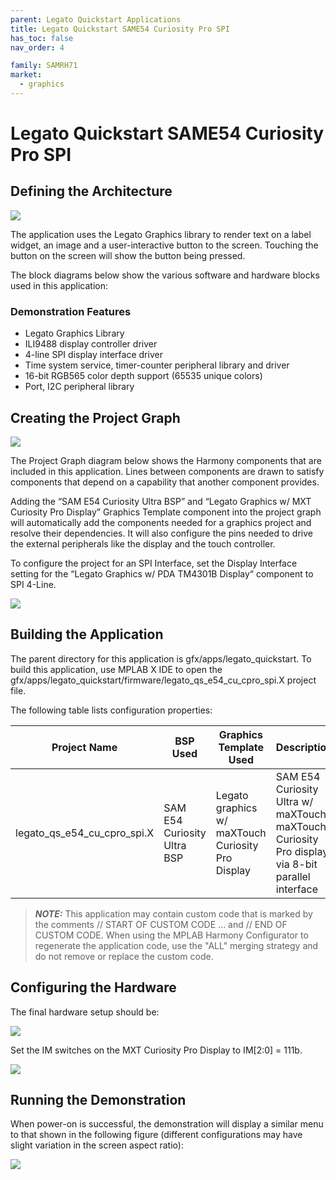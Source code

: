 ```yaml
---
parent: Legato Quickstart Applications
title: Legato Quickstart SAME54 Curiosity Pro SPI
has_toc: false
nav_order: 4

family: SAMRH71
market:
  - graphics
---
```


# Legato Quickstart SAME54 Curiosity Pro SPI

## Defining the Architecture

![](https://microchip-mplab-harmony.github.io/gfx/legato_qs_e54_cu_cpro_spi_arch.png)

The application uses the Legato Graphics library to render text on a label widget, an image and a user-interactive button to the screen. Touching the button on the screen will show the button being pressed. 

The block diagrams below show the various software and hardware blocks used in this application: 

### Demonstration Features 

* Legato Graphics Library 
* ILI9488 display controller driver 
* 4-line SPI display interface driver 
* Time system service, timer-counter peripheral library and driver 
* 16-bit RGB565 color depth support (65535 unique colors) 
* Port, I2C peripheral library 

##  Creating the Project Graph

![](https://microchip-mplab-harmony.github.io/gfx/legato_qs_e54_cu_cpro_spi_pg.png)

The Project Graph diagram below shows the Harmony components that are included in this application. Lines between components are drawn to satisfy components that depend on a capability that another component provides. 

Adding the “SAM E54 Curiosity Ultra BSP” and “Legato Graphics w/ MXT Curiosity Pro Display” Graphics Template component into the project graph will automatically add the components needed for a graphics project and resolve their dependencies. It will also configure the pins needed to drive the external peripherals like the display and the touch controller. 

To configure the project for an SPI Interface, set the Display Interface setting for the “Legato Graphics w/ PDA TM4301B Display“ component to SPI 4-Line.  

![](https://microchip-mplab-harmony.github.io/gfx/legato_qs_e54_cu_cpro_spi_cfg1.png)

##  Building the Application

The parent directory for this application is gfx/apps/legato_quickstart. To build this application, use MPLAB X IDE to open the gfx/apps/legato_quickstart/firmware/legato_qs_e54_cu_cpro_spi.X project file. 

The following table lists configuration properties:  


| Project Name  | BSP Used |Graphics Template Used | Description |
|---------------| ---------|---------------| ---------|
|  legato_qs_e54_cu_cpro_spi.X  |  SAM E54 Curiosity Ultra BSP  | Legato graphics w/ maXTouch Curiosity Pro Display  | SAM E54 Curiosity Ultra w/ maXTouch maXTouch Curiosity Pro display via 8-bit parallel interface  |
 
> **_NOTE:_**  This application may contain custom code that is marked by the comments // START OF CUSTOM CODE ... and // END OF CUSTOM CODE. When using the MPLAB Harmony Configurator to regenerate the application code, use the "ALL" merging strategy and do not remove or replace the custom code. 

##  Configuring the Hardware

The final hardware setup should be:

![](https://microchip-mplab-harmony.github.io/gfx/legato_fl_e54_cult_cpro_parallel.X_conf7.png)

Set the IM switches on the MXT Curiosity Pro Display to IM[2:0] = 111b. 
 
![](https://microchip-mplab-harmony.github.io/gfx/legato_qs_e54_cu_cpro_spi_hd2.png)
 
## Running the Demonstration

When power-on is successful, the demonstration will display a similar menu to that shown in the following figure (different configurations may have slight variation in the screen aspect ratio): 

![](https://microchip-mplab-harmony.github.io/gfx/APPS%20GFX%20e70_run.png) 




